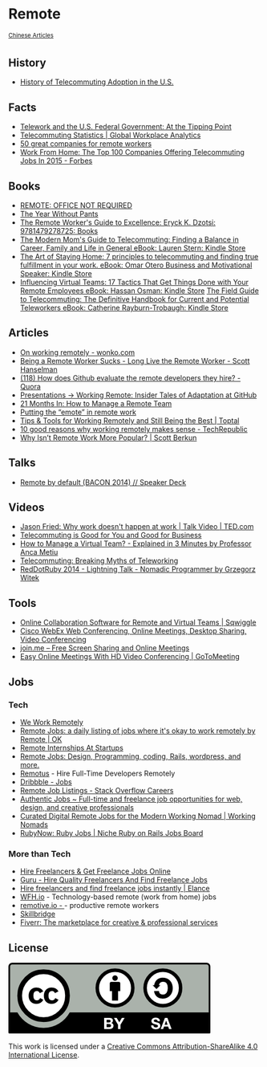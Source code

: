 # Remote
<sup>[Chinese Articles](https://github.com/JuanitoFatas/remote/wiki/Articles-on-Remote-work-in-Chinese)</sup>

## History

- [History of Telecommuting Adoption in the U.S.](https://www.youtube.com/watch?v=2ly09n3_P9k)

## Facts

- [Telework and the U.S. Federal
Government: At the Tipping Point](http://www.aethra.net/media/files/73_01.pdf)
- [Telecommuting Statistics | Global Workplace Analytics](http://globalworkplaceanalytics.com/telecommuting-statistics)
- [50 great companies for remote workers](http://skillcrush.com/2014/10/30/50-companies-hiring-remote/)
- [Work From Home: The Top 100 Companies Offering Telecommuting Jobs In 2015 - Forbes](http://www.forbes.com/sites/laurashin/2015/01/21/work-from-home-the-top-100-companies-offering-telecommuting-jobs-in-2015/)

## Books

- [REMOTE: OFFICE NOT REQUIRED](http://37signals.com/remote/)
- [The Year Without Pants](http://scottberkun.com/yearwithoutpants/)
- [The Remote Worker's Guide to Excellence: Eryck K. Dzotsi: 9781479278725: Books](http://www.amazon.com/Remote-Workers-Guide-Excellence/dp/1479278726/)
- [The Modern Mom's Guide to Telecommuting: Finding a Balance in Career, Family and Life in General eBook: Lauren Stern: Kindle Store](http://www.amazon.com/Modern-Moms-Guide-Telecommuting-Finding-ebook/dp/B00FW9DA6U/)
- [The Art of Staying Home: 7 principles to telecommuting and finding true fulfillment in your work. eBook: Omar Otero Business and Motivational Speaker: Kindle Store](http://www.amazon.com/Art-Staying-Home-telecommuting-fulfillment-ebook/dp/B00RD96TJ2/)
- [Influencing Virtual Teams: 17 Tactics That Get Things Done with Your Remote Employees eBook: Hassan Osman: Kindle Store](http://www.amazon.com/Influencing-Virtual-Teams-Tactics-Employees-ebook/dp/B00LGWDGG6/)
[The Field Guide to Telecommuting: The Definitive Handbook for Current and Potential Teleworkers eBook: Catherine Rayburn-Trobaugh: Kindle Store](http://www.amazon.com/Field-Guide-Telecommuting-Definitive-Teleworkers-ebook/dp/B007XF35HK/)

## Articles

- [On working remotely - wonko.com](http://wonko.com/post/on-working-remotely)
- [Being a Remote Worker Sucks - Long Live the Remote Worker - Scott Hanselman](http://www.hanselman.com/blog/BeingARemoteWorkerSucksLongLiveTheRemoteWorker.aspx)
- [(118) How does Github evaluate the remote developers they hire? - Quora](http://www.quora.com/How-does-Github-evaluate-the-remote-developers-they-hire)
- [Presentations -> Working Remote: Insider Tales of Adaptation at GitHub](http://gotocon.com/berlin-2013/presentation/Working%20Remote:%20Insider%20Tales%20of%20Adaptation%20at%20GitHub)
- [21 Months In: How to Manage a Remote Team](https://zapier.com/blog/how-manage-remote-team/)
- [Putting the “emote” in remote work](http://wynnnetherland.com/journal/putting-the-emote-in-remote-work/)
- [Tips & Tools for Working Remotely and Still Being the Best | Toptal](http://www.toptal.com/freelance/how-to-work-remotely-and-still-be-the-best)
- [10 good reasons why working remotely makes sense - TechRepublic](http://www.techrepublic.com/blog/10-things/10-good-reasons-why-working-remotely-makes-sense/)
- [Why Isn’t Remote Work More Popular? | Scott Berkun](http://scottberkun.com/2015/why-isnt-remote-work-more-popular/)

## Talks

- [Remote by default (BACON 2014) // Speaker Deck](https://speakerdeck.com/cobyism/remote-by-default-bacon-2014)

## Videos

- [Jason Fried: Why work doesn't happen at work | Talk Video | TED.com](https://www.ted.com/talks/jason_fried_why_work_doesn_t_happen_at_work)
- [Telecommuting is Good for You and Good for Business](https://www.youtube.com/watch?v=R2whPdnCGrM)
- [How to Manage a Virtual Team? - Explained in 3 Minutes by Professor Anca Metiu](https://www.youtube.com/watch?v=AJQdT637szs)
- [Telecommuting: Breaking Myths of Teleworking](https://www.youtube.com/watch?v=7G9xGrl5vTk)
- [RedDotRuby 2014 - Lightning Talk - Nomadic Programmer by Grzegorz Witek](https://www.youtube.com/watch?v=1ThXL5q5zgA)

## Tools

- [Online Collaboration Software for Remote and Virtual Teams | Sqwiggle](https://www.sqwiggle.com/)
- [Cisco WebEx Web Conferencing, Online Meetings, Desktop Sharing, Video Conferencing](http://www.webex.com/)
- [join.me – Free Screen Sharing and Online Meetings](https://join.me/)
- [Easy Online Meetings With HD Video Conferencing | GoToMeeting](http://www.gotomeeting.com/online/entry)

## Jobs

### Tech

- [We Work Remotely](https://weworkremotely.com/)
- [Remote Jobs: a daily listing of jobs where it's okay to work remotely by Remote | OK](http://remoteok.io/)
- [Remote Internships At Startups](http://remoteinternships.com/)
- [Remote Jobs: Design, Programming, coding, Rails, wordpress, and more.](https://jobsremotely.com/)
- [Remotus](http://remotus.com) - Hire Full-Time Developers Remotely
- [Dribbble - Jobs](https://dribbble.com/jobs)
- [Remote Job Listings - Stack Overflow Careers](http://careers.stackoverflow.com/jobs/remote)
- [Authentic Jobs ~ Full-time and freelance job opportunities for web, design, and creative professionals](http://www.authenticjobs.com/)
- [Curated Digital Remote Jobs for the Modern Working Nomad | Working Nomads](http://www.workingnomads.co/)
- [RubyNow: Ruby Jobs | Niche Ruby on Rails Jobs Board](http://jobs.rubynow.com/)

### More than Tech

- [Hire Freelancers & Get Freelance Jobs Online](https://www.odesk.com/)
- [Guru - Hire Quality Freelancers And Find Freelance Jobs](http://www.guru.com/)
- [Hire freelancers and find freelance jobs instantly | Elance](https://www.elance.com/)
- [WFH.io](https://www.wfh.io/) - Technology-based remote (work from home) jobs
- [remotive.io - ](http://jobs.remotive.io/) - productive remote workers
- [Skillbridge](http://www.skillbridge.co/)
- [Fiverr: The marketplace for creative & professional services](https://www.fiverr.com/)

## License

![CC-BY-SA](CC-BY-SA.png)

This work is licensed under a [Creative Commons Attribution-ShareAlike 4.0 International License](https://creativecommons.org/licenses/by-sa/4.0/).

